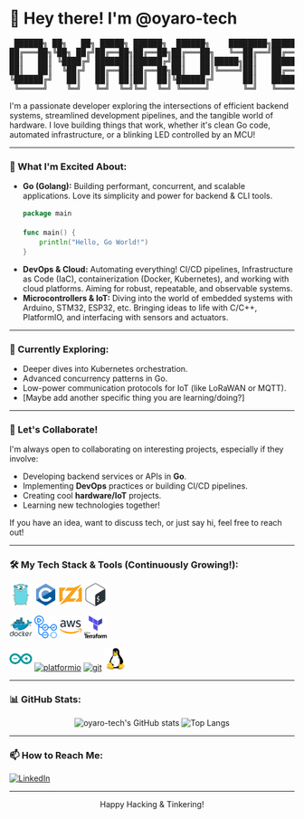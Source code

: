 # 👋 Hey there! I'm @oyaro-tech

<pre>
 ██████╗ ██╗   ██╗ █████╗ ██████╗  ██████╗    ████████╗███████╗ ██████╗██╗  ██╗
██╔═══██╗╚██╗ ██╔╝██╔══██╗██╔══██╗██╔═══██╗   ╚══██╔══╝██╔════╝██╔════╝██║  ██║
██║   ██║ ╚████╔╝ ███████║██████╔╝██║   ██║█████╗██║   █████╗  ██║     ███████║
██║   ██║  ╚██╔╝  ██╔══██║██╔══██╗██║   ██║╚════╝██║   ██╔══╝  ██║     ██╔══██║
╚██████╔╝   ██║   ██║  ██║██║  ██║╚██████╔╝      ██║   ███████╗╚██████╗██║  ██║
 ╚═════╝    ╚═╝   ╚═╝  ╚═╝╚═╝  ╚═╝ ╚═════╝       ╚═╝   ╚══════╝ ╚═════╝╚═╝  ╚═╝
</pre>

I'm a passionate developer exploring the intersections of efficient backend systems, streamlined development pipelines, and the tangible world of hardware. I love building things that work, whether it's clean Go code, automated infrastructure, or a blinking LED controlled by an MCU!

---

### 🚀 What I'm Excited About:

* **Go (Golang):** Building performant, concurrent, and scalable applications. Love its simplicity and power for backend & CLI tools.
    ```go
    package main

    func main() {
        println("Hello, Go World!")
    }
    ```
* **DevOps & Cloud:** Automating everything! CI/CD pipelines, Infrastructure as Code (IaC), containerization (Docker, Kubernetes), and working with cloud platforms. Aiming for robust, repeatable, and observable systems.
* **Microcontrollers & IoT:** Diving into the world of embedded systems with Arduino, STM32, ESP32, etc. Bringing ideas to life with C/C++, PlatformIO, and interfacing with sensors and actuators.

---

### 🌱 Currently Exploring:

* Deeper dives into Kubernetes orchestration.
* Advanced concurrency patterns in Go.
* Low-power communication protocols for IoT (like LoRaWAN or MQTT).
* [Maybe add another specific thing you are learning/doing?]

---

### 💞️ Let's Collaborate!

I'm always open to collaborating on interesting projects, especially if they involve:

* Developing backend services or APIs in **Go**.
* Implementing **DevOps** practices or building CI/CD pipelines.
* Creating cool **hardware/IoT** projects.
* Learning new technologies together!

If you have an idea, want to discuss tech, or just say hi, feel free to reach out!

---

### 🛠️ My Tech Stack & Tools (Continuously Growing!):

<p align="left">
  <a href="https://golang.org" target="_blank" rel="noreferrer"><img src="https://raw.githubusercontent.com/devicons/devicon/master/icons/go/go-original.svg" alt="go" width="40" height="40"/></a>
  <a href="https://www.c-language.org/" target="_blank" rel="noreferrer"><img src="https://raw.githubusercontent.com/devicons/devicon/master/icons/c/c-original.svg" alt="cplusplus" width="40" height="40"/></a>
  <a href="https://ziglang.org/" target="_blank" rel="noreferrer"><img src="https://raw.githubusercontent.com/devicons/devicon/master/icons/zig/zig-original.svg" alt="zig" width="40" height="40"/></a>
  <a href="https://www.gnu.org/software/bash/" target="_blank" rel="noreferrer"><img src="https://raw.githubusercontent.com/devicons/devicon/master/icons/bash/bash-original.svg" alt="bash" width="40" height="40"/></a>
</p>

<p align="left">
  <a href="https://www.docker.com/" target="_blank" rel="noreferrer"><img src="https://raw.githubusercontent.com/devicons/devicon/master/icons/docker/docker-original-wordmark.svg" alt="docker" width="40" height="40"/></a>
  <a href="https://github.com/features/actions" target="_blank" rel="noreferrer"><img src="https://raw.githubusercontent.com/devicons/devicon/master/icons/githubactions/githubactions-original.svg" alt="githubactions" width="40" height="40"/></a>
  <a href="https://aws.amazon.com" target="_blank" rel="noreferrer"><img src="https://raw.githubusercontent.com/devicons/devicon/master/icons/amazonwebservices/amazonwebservices-original-wordmark.svg" alt="aws" width="40" height="40"/></a>
  <a href="https://www.terraform.io/" target="_blank" rel="noreferrer"><img src="https://raw.githubusercontent.com/devicons/devicon/master/icons/terraform/terraform-original-wordmark.svg" alt="terraform" width="40" height="40"/></a>
</p>

<p align="left">
  <a href="https://arduino.cc/" target="_blank" rel="noreferrer"><img src="https://raw.githubusercontent.com/devicons/devicon/master/icons/arduino/arduino-original.svg" alt="platformio" width="40" height="40"/></a>
  <a href="https://platformio.org/" target="_blank" rel="noreferrer"><img src="https://cdn.platformio.org/images/platformio-logo.17fdc3bc.png" alt="platformio" width="40" height="40"/></a>
  <a href="https://git-scm.com/" target="_blank" rel="noreferrer"><img src="https://www.vectorlogo.zone/logos/git-scm/git-scm-icon.svg" alt="git" width="40" height="40"/></a>
  <a href="https://www.linux.org/" target="_blank" rel="noreferrer"> <img src="https://raw.githubusercontent.com/devicons/devicon/master/icons/linux/linux-original.svg" alt="linux" width="40" height="40"/></a>
</p>

---

### 📊 GitHub Stats:

<p align="center">
  <img src="https://github-readme-stats.vercel.app/api?username=oyaro-tech&show_icons=true&theme=radical" alt="oyaro-tech's GitHub stats" />
  <img src="https://github-readme-stats.vercel.app/api/top-langs/?username=oyaro-tech&layout=compact&theme=radical" alt="Top Langs" />
</p>

---

### 📫 How to Reach Me:

[![LinkedIn](https://img.shields.io/badge/LinkedIn-0077B5?style=for-the-badge&logo=linkedin&logoColor=white)](https://www.linkedin.com/in/oyaro-tech)

---

<p align="center"> Happy Hacking & Tinkering! </p>
